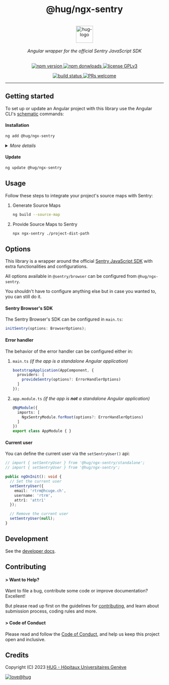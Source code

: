 <h1 align="center">
    @hug/ngx-sentry
</h1>

<p align="center">
    <br/>
    <a href="https://www.hug.ch">
        <img src="https://cdn.hug.ch/svgs/hug/hug-logo-horizontal.svg" alt="hug-logo" height="54px" />
    </a>
    <br/><br/>
    <i>Angular wrapper for the official Sentry JavaScript SDK</i>
    <br/><br/>
</p>

<p align="center">
    <a href="https://www.npmjs.com/package/@hug/ngx-sentry">
        <img src="https://img.shields.io/npm/v/@hug/ngx-sentry.svg?color=blue&logo=npm" alt="npm version" />
    </a>
    <a href="https://npmcharts.com/compare/@hug/ngx-sentry?minimal=true">
        <img src="https://img.shields.io/npm/dw/@hug/ngx-sentry.svg?color=blue&logo=npm" alt="npm donwloads" />
    </a>
    <a href="https://github.com/dsi-hug/ngx-sentry/blob/main/LICENSE">
        <img src="https://img.shields.io/badge/license-GPLv3-ff69b4.svg" alt="license GPLv3" />
    </a>
</p>

<p align="center">
    <a href="https://github.com/dsi-hug/ngx-sentry/actions/workflows/ci_tests.yml">
        <img src="https://github.com/dsi-hug/ngx-sentry/actions/workflows/ci_tests.yml/badge.svg" alt="build status" />
    </a>
    <a href="https://github.com/dsi-hug/ngx-sentry/blob/main/CONTRIBUTING.md#-submitting-a-pull-request-pr">
        <img src="https://img.shields.io/badge/PRs-welcome-brightgreen.svg" alt="PRs welcome" />
    </a>
</p>

<hr/>

## Getting started

To set up or update an Angular project with this library use the Angular CLI's [schematic][schematics] commands:

#### Installation

```sh
ng add @hug/ngx-sentry
```

<details>
    <summary><i>More details</i></summary>

> <br/>
>
> The `ng add` command will ask you the following questions:
>
> 1.  **Name of the project in Sentry**: *the name used when creating the Sentry project*
> 2.  **Data Source Name (DSN) url**: *the url provided during the Sentry project creation process*
>
> And will also perform the following actions:
>
> -   Create a `.sentryclirc` file containing all the Sentry configurations
> -   Initialize and configure Sentry in `main.ts`
> -   Add `resolveJsonModule` and `allowSyntheticDefaultImports` to `tsconfig.json`
> -   Import the `NgxSentryModule` in your Angular application module (if app is not standalone)

</details>

#### Update

```sh
ng update @hug/ngx-sentry
```


## Usage

Follow these steps to integrate your project's source maps with Sentry:

1. Generate Source Maps
   ```sh
   ng build --source-map
   ```

2. Provide Source Maps to Sentry
   ```sh
   npx ngx-sentry ./project-dist-path
   ```


## Options

This library is a wrapper around the official [Sentry JavaScript SDK][sentry-sdk-url] with extra functionalities and configurations.

All options available in `@sentry/browser` can be configured from `@hug/ngx-sentry`.

You shouldn't have to configure anything else but in case you wanted to, you can still do it.

#### Sentry Browser's SDK

The Sentry Browser's SDK can be configured in `main.ts`:

```ts
initSentry(options: BrowserOptions);
```

#### Error handler

The behavior of the error handler can be configured either in:

1. `main.ts` *(if the app is a standalone Angular application)*
    ```ts
    bootstrapApplication(AppComponent, {
      providers: [
        provideSentry(options?: ErrorHandlerOptions)
      ]
    });
    ```

2. `app.module.ts` *(if the app is **not** a standalone Angular application)*
    ```ts
    @NgModule({
      imports: [
        NgxSentryModule.forRoot(options?: ErrorHandlerOptions)
      ]
    })
    export class AppModule { }
    ```

#### Current user

You can define the current user via the `setSentryUser()` api:

```ts
// import { setSentryUser } from '@hug/ngx-sentry/standalone';
// import { setSentryUser } from '@hug/ngx-sentry';

public ngOnInit(): void {
  // Set the current user
  setSentryUser({
    email: 'rtrm@hcuge.ch',
    username: 'rtrm',
    attr1: 'attr1'
  });

  // Remove the current user
  setSentryUser(null);
}
```

## Development

See the [developer docs][developer].


## Contributing

#### > Want to Help?

Want to file a bug, contribute some code or improve documentation? Excellent!

But please read up first on the guidelines for [contributing][contributing], and learn about submission process, coding rules and more.

#### > Code of Conduct

Please read and follow the [Code of Conduct][codeofconduct], and help us keep this project open and inclusive.


## Credits

Copyright (C) 2023 [HUG - Hôpitaux Universitaires Genève][dsi-hug]

[![love@hug](https://img.shields.io/badge/@hug-%E2%9D%A4%EF%B8%8Flove-magenta)][dsi-hug]




[schematics]: https://angular.io/guide/schematics-for-libraries
[sentry-sdk-url]: https://github.com/getsentry/sentry-javascript
[developer]: https://github.com/dsi-hug/ngx-sentry/blob/main/DEVELOPER.md
[contributing]: https://github.com/dsi-hug/ngx-sentry/blob/main/CONTRIBUTING.md
[codeofconduct]: https://github.com/dsi-hug/ngx-sentry/blob/main/CODE_OF_CONDUCT.md
[dsi-hug]: https://github.com/dsi-hug
